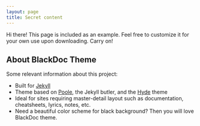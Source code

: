 ```yaml
---
layout: page
title: Secret content
---
```


<p class="message">
  Hi there! This page is included as an example. Feel free to customize it for your own use upon downloading. Carry on!
</p>

## About BlackDoc Theme

Some relevant information about this project:

* Built for [Jekyll](http://jekyllrb.com)
* Theme based on [Poole](http://getpoole.com), the Jekyll butler, and the [Hyde](http://hyde.getpoole.com) theme
* Ideal for sites requiring master-detail layout such as documentation, cheatsheets, lyrics, notes, etc.
* Need a beautiful color scheme for black background? Then you will love BlackDoc theme.
